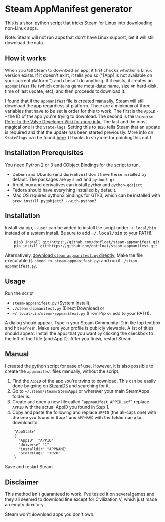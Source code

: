 Steam AppManifest generator
===========================

This is a short python script that tricks Steam for Linux into downloading non-Linux apps.

Note: Steam will not run apps that don't have Linux support, but it will still download the data.

## How it works

When you tell Steam to download an app, it first checks whether a Linux version exists. If it doesn't exist, it tells you so ("[App] is not available on your current platform.") and doesn't do anything. If it exists, it creates an `appmanifest` file (which contains game meta-data: name, size on hard-disk, time of last update, etc), and then proceeds to download it.

I found that if the `appmanifest` file is created manually, Steam will still download the app regardless of platform. There are a minimum of three variables that have to be set in order for this to work. The first is the `AppID` -- the ID of the app you're trying to download. The second is the `Universe`. [Refer to the Valve Developer Wiki for more info.](https://developer.valvesoftware.com/wiki/SteamID#Universes_Available_for_Steam_Accounts) The last and the most magical one is the `StateFlags`. Setting this to `1026` tells Steam that an update is required and that the update has been started previously. More info on `StateFlags` can be found [here](https://github.com/lutris/lutris/blob/master/docs/steam.rst). (Thanks to strycore for pointing this out.)


## Installation Prerequisites

You need Python 2 or 3 and GObject Bindings for the script to run.

* Debian and Ubuntu (and derivatives) don't have these installed by default. The packages are `python3` and `python3-gi`.
* ArchLinux and derivatives can install `python` and `python-gobject`.
* Fedora should have everything installed by default.
* Mac OS requires python3 bindings for GTK3, which can be installed with `brew install pygobject3 --with-python3`.

## Installation

Install via pip, `--user` can be added to install the script under `~/.local/bin` instead of a system install. Be sure to add <kbd>~/.local/bin</kbd> to your PATH!.
```
    pip3 install git+https://github.com/dotfloat/steam-appmanifest.git
    pip install git+https://github.com/dotfloat/steam-appmanifest.git
```

Alternatively, [download `steam-appmanifest.py` directly,](https://raw.github.com/dotfloat/steam-appmanifest/master/steam-appmanifest.py) Make the file executable (`$ chmod +x steam-appmanifest.py`) and run it `./steam-appmanifest.py`.

## Usage

Run the script

 - `steam-appmanifest.py` (System Install),
 - `./steam-appmanifest.py` (Direct Download) or
 - `~/.local/bin/steam-appmanifest.py` (From Pip or add to your PATH).


A dialog should appear. Type in your Steam Community ID in the top textbox and hit `Refresh`. Make sure your profile is publicly viewable. A list of titles should appear. Install the apps that you want by clicking the checkbox to the left of the Title (and AppID). After you finish, restart Steam.

## Manual

I created the python script for ease of use. However, it is also possible to create the `appmanifest` files manually, without the script.

1. Find the `AppID` of the app you're trying to download. This can be easily done by going on [SteamDB](http://steamdb.info) and searching for it.
2. Go to `~/.steam/steam/SteamApps` or wherever your main SteamApps folder is.
3. Create and open a new file called "`appmanifest_APPID.acf`", replace `APPID` with the actual AppID you found in Step 1.
4. Copy and paste the following and replace `APPID` (the all-caps one) with the one you found in Step 1 and `APPNAME` with the folder name to download to:

```
    "AppState"
    {
      "AppID"  "APPID"
      "Universe" "1"
      "installdir" "APPNAME"
      "StateFlags" "1026"
    }
```

Save and restart Steam.

## Disclaimer

This method isn't guaranteed to work. I've tested it on several games and they all seemed to download fine except for Civilization V, which just made an empty directory.

Steam won't download apps you don't own.
